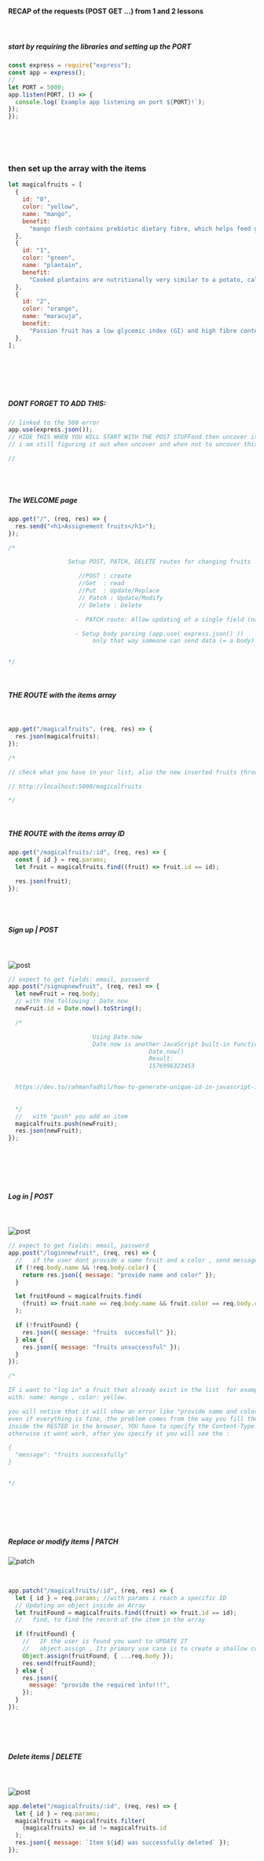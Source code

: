 #### RECAP of the requests (POST GET ...) from 1 and 2 lessons

<br>

##### start by requiring the libraries and setting up the PORT

```javascript
const express = require("express");
const app = express();
//
let PORT = 5000;
app.listen(PORT, () => {
  console.log(`Example app listening on port ${PORT}!`);
});
});
```

<br>
<br>
<br>

### then set up the array with the items

```javascript
let magicalfruits = [
  {
    id: "0",
    color: "yellow",
    name: "mango",
    benefit:
      "mango flesh contains prebiotic dietary fibre, which helps feed good bacteria in the gut. Mangoes are rich in beta-carotene that helps in the production of Vitamin A. The powerful antioxidant helps improve vision, boosts overall eye health and even prevents age-related macular degeneration or loss of vision.",
  },
  {
    id: "1",
    color: "green",
    name: "plantain",
    benefit:
      "Cooked plantains are nutritionally very similar to a potato, calorie-wise, but contain more of certain vitamins and minerals. They're a rich source of fiber, vitamins A, C, and B-6, and the minerals magnesium and potassium. ",
  },
  {
    id: "2",
    color: "orange",
    name: "maracuja",
    benefit:
      "Passion fruit has a low glycemic index (GI) and high fibre content (10.4%). This makes it a great fruit to maintain insulin levels for diabetics. -Fruits like passion fruit are high in fibre like pectin that can make you feel full without increasing the calorie intake",
  },
];
```

<br>
<br>
<br>
<br>

##### DONT FORGET TO ADD THIS:

```javascript
// linked to the 500 error
app.use(express.json());
// HIDE THIS WHEN YOU WILL START WITH THE POST STUFFand then uncover it again when you will send the request
// i am still figuring it out when uncover and when not to uncover this

//
```

<br>
<br>

##### The WELCOME page

```javascript
app.get("/", (req, res) => {
  res.send("<h1>Assignement fruits</h1>");
});

/*

                 Setup POST, PATCH, DELETE routes for changing fruits

                    //POST : create
                    //Get  : read
                    //Put  : Update/Replace
                    // Patch : Update/Modify
                    // Delete : Delete

                   -  PATCH route: Allow updating of a single field (name / color) or both fields in one call!

                   - Setup body parsing (app.use( express.json() ))
                        only that way someone can send data (= a body) to our API...


*/
```

<br>

##### THE ROUTE with the items array

<br>

```javascript
app.get("/magicalfruits", (req, res) => {
  res.json(magicalfruits);
});

/*

// check what you have in your list, also the new inserted fruits through /signupnewfruit  :

// http://localhost:5000/magicalfruits

*/
```

<br>

##### THE ROUTE with the items array ID

```javascript
app.get("/magicalfruits/:id", (req, res) => {
  const { id } = req.params;
  let fruit = magicalfruits.find((fruit) => fruit.id == id);

  res.json(fruit);
});
```

<br>

<br>

##### Sign up | POST

<br>

![post](img/signup.jpg)

```javascript
// expect to get fields: email, password
app.post("/signupnewfruit", (req, res) => {
  let newFruit = req.body;
  // with the following : Date.now
  newFruit.id = Date.now().toString();

  /*

                        Using Date.now
                        Date.now is another JavaScript built-in function which allows us to get the number of miliseconds elapsed since January 1, 1970.
                                        Date.now()
                                        Result:
                                        1576996323453


  https://dev.to/rahmanfadhil/how-to-generate-unique-id-in-javascript-1b13
  
  
  */
  //   with "push" you add an item
  magicalfruits.push(newFruit);
  res.json(newFruit);
});
```

<br>
<br>
<br>
<br>

##### Log in | POST

<br>

![post](img/preview1-login.jpg)

```javascript
// expect to get fields: email, password
app.post("/loginnewfruit", (req, res) => {
  //   if the user dont provide a name fruit and a color , send message : provide fruit and color
  if (!req.body.name && !req.body.color) {
    return res.json({ message: "provide name and color" });
  }

  let fruitFound = magicalfruits.find(
    (fruit) => fruit.name == req.body.name && fruit.color == req.body.color
  );

  if (!fruitFound) {
    res.json({ message: "fruits  succesfull" });
  } else {
    res.json({ message: "fruits unsuccessful" });
  }
});

/*

IF i want to "log in" a fruit that already exist in the list  for example
with: name: mango , color: yellow.

you will notice that it will show an error like "provide name and color"
even if everything is fine, the problem comes from the way you fill the fields
inside the RESTED in the browser, YOU have to specify the Content-Type : application/json
otherwise it wont work, after you specify it you will see the :

{
  "message": "fruits successfully"
}


*/
```

<br>
<br>
<br>
<br>

##### Replace or modify items | PATCH

![patch](img/patch.jpg)

<br>

```javascript
app.patch("/magicalfruits/:id", (req, res) => {
  let { id } = req.params; //with params i reach a specific ID
  // Updating an object inside an Array
  let fruitFound = magicalfruits.find((fruit) => fruit.id == id);
  //   find, to find the record of the item in the array

  if (fruitFound) {
    //   IF the user is found you want to UPDATE IT
    //   object.assign , Its primary use case is to create a shallow copy of an object. https://flaviocopes.com/javascript-object-assign/
    Object.assign(fruitFound, { ...req.body });
    res.send(fruitFound);
  } else {
    res.json({
      message: "provide the required info!!!",
    });
  }
});
```

<br>

<br>

<br>

##### Delete items | DELETE

<br>

![post](img/delete.jpg)

```javascript
app.delete("/magicalfruits/:id", (req, res) => {
  let { id } = req.params;
  magicalfruits = magicalfruits.filter(
    (magicalfruits) => id != magicalfruits.id
  );
  res.json({ message: `Item ${id} was successfully deleted` });
});
```

<br>
<br>
<br>
<br>
